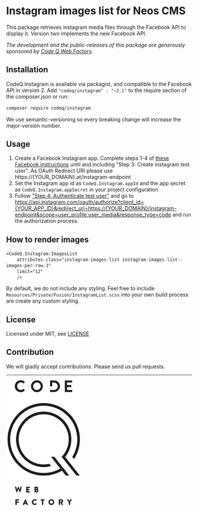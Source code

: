 # Instagram images list for Neos CMS

This package retrieves instagram media files through the Facebook API to display it. 
Version two implements the new Facebook API. 

*The development and the public-releases of this package are generously sponsored by [Code Q Web Factory](http://codeq.at).*

## Installation

CodeQ.Instagram is available via packagist, and compatible to the Facebook API in version 2.
Add `"codeq/instagram" : "~2.1"` to the require section of the composer.json or run:

```bash
composer require codeq/instagram
```

We use semantic-versioning so every breaking change will increase the major-version number.

## Usage

1. Create a Facebook Instagram app. Complete steps 1-4 of 
[these Facebook instructions](https://developers.facebook.com/docs/instagram-basic-display-api/getting-started)
until and including "Step 3: Create instagram test user". As OAuth Redirect URI please use https://{YOUR_DOMAIN}.at/instagram-endpoint
2. Set the Instagram app id as `CodeQ.Instagram.appId` and the app secret as `CodeQ.Instagram.appSecret` in your project configuration
3. Follow ["Step 4: Authenticate test user"]((https://developers.facebook.com/docs/instagram-basic-display-api/getting-started)) and go to https://api.instagram.com/oauth/authorize?client_id={YOUR_APP_ID}&redirect_uri=https://{YOUR_DOMAIN}/instagram-endpoint&scope=user_profile,user_media&response_type=code and run the authorization process. 

## How to render images

	<CodeQ.Instagram:ImagesList
		attributes.class="instagram-images-list instagram-images-list--images-per-row-3"
		limit="12"
		/>

By default, we do not include any styling. Feel free to include `Resources/Private/Fusion/InstagramList.scss` 
into your own build process are create any custom styling.

## License

Licensed under MIT, see [LICENSE](LICENSE)

## Contribution

We will gladly accept contributions. Please send us pull requests.

---------

<img src="codeq.png" alt="Code Q" width="200"/>
